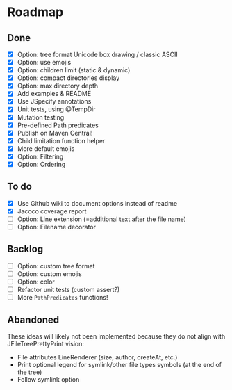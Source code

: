 # Roadmap

## Done
- [x] Option: tree format Unicode box drawing / classic ASCII
- [x] Option: use emojis
- [x] Option: children limit (static & dynamic)
- [x] Option: compact directories display
- [x] Option: max directory depth
- [x] Add examples & README
- [x] Use JSpecify annotations
- [x] Unit tests, using @TempDir
- [x] Mutation testing
- [x] Pre-defined Path predicates
- [x] Publish on Maven Central!
- [x] Child limitation function helper
- [x] More default emojis
- [x] Option: Filtering
- [x] Option: Ordering

## To do
- [x] Use Github wiki to document options instead of readme
- [x] Jacoco coverage report
- [ ] Option: Line extension (=additional text after the file name)
- [ ] Option: Filename decorator

## Backlog
- [ ] Option: custom tree format
- [ ] Option: custom emojis
- [ ] Option: color
- [ ] Refactor unit tests (custom assert?)
- [ ] More `PathPredicates` functions!

## Abandoned
These ideas will likely not been implemented because they do not align with JFileTreePrettyPrint vision:
- File attributes LineRenderer (size, author, createAt, etc.)
- Print optional legend for symlink/other file types symbols (at the end of the tree)
- Follow symlink option